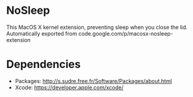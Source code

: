 NoSleep
=======

This MacOS X kernel extension, preventing sleep when you close the lid.
Automatically exported from code.google.com/p/macosx-nosleep-extension

Dependencies
============
* Packages: http://s.sudre.free.fr/Software/Packages/about.html
* Xcode: https://developer.apple.com/xcode/
